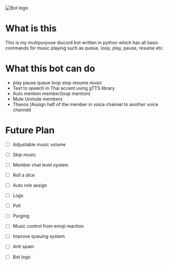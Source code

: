 ![Bot logo](https://cdn.discordapp.com/attachments/250226310926827520/913111652830961684/Kyouka_Rem.jpg)
# What is this 
This is my multipurpose discord bot written in python which has all basic commands for music playing such as queue, loop, play, pause, resume etc.
# What this bot can do 

 - play pause queue loop stop resume music
 - Text to speech in Thai accent using gTTS library 
 - Auto mention member(loop mention) 
 - Mute Unmute members
 - Thanos (Assign half of the member in voice channel to another voice channel)
 
 # Future Plan
 
 - [ ] Adjustable music volume
 - [ ] Skip music
 - [ ] Member chat level system
 - [ ] Roll a dice
 - [ ] Auto role assign
 - [ ] Logs
 - [ ] Poll
 - [ ]  Purging
 - [ ] Music control from emoji reaction
 - [ ] Improve queuing system
 - [ ] Anti spam
 - [ ] Bot logo
 
